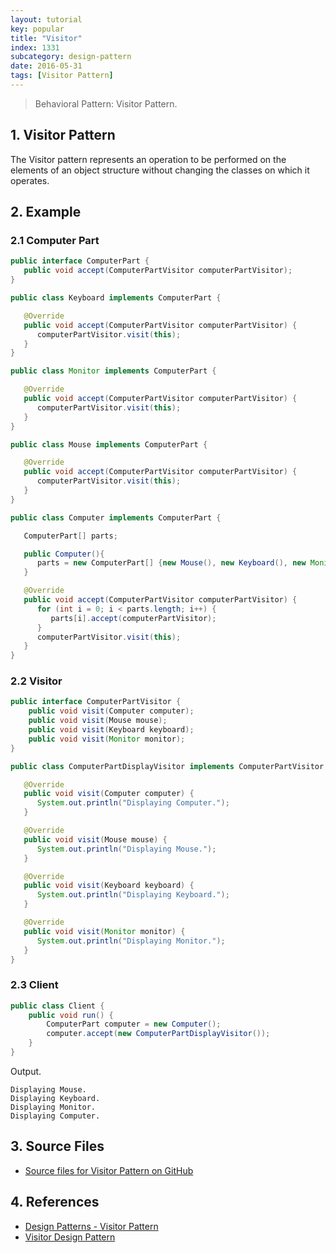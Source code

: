 ```yaml
---
layout: tutorial
key: popular
title: "Visitor"
index: 1331
subcategory: design-pattern
date: 2016-05-31
tags: [Visitor Pattern]
---
```


> Behavioral Pattern: Visitor Pattern.

## 1. Visitor Pattern
The Visitor pattern represents an operation to be performed on the elements of an object structure without changing the classes on which it operates.

## 2. Example
### 2.1 Computer Part
```java
public interface ComputerPart {
   public void accept(ComputerPartVisitor computerPartVisitor);
}

public class Keyboard implements ComputerPart {

   @Override
   public void accept(ComputerPartVisitor computerPartVisitor) {
      computerPartVisitor.visit(this);
   }
}

public class Monitor implements ComputerPart {

   @Override
   public void accept(ComputerPartVisitor computerPartVisitor) {
      computerPartVisitor.visit(this);
   }
}

public class Mouse implements ComputerPart {

   @Override
   public void accept(ComputerPartVisitor computerPartVisitor) {
      computerPartVisitor.visit(this);
   }
}

public class Computer implements ComputerPart {

   ComputerPart[] parts;

   public Computer(){
      parts = new ComputerPart[] {new Mouse(), new Keyboard(), new Monitor()};		
   }

   @Override
   public void accept(ComputerPartVisitor computerPartVisitor) {
      for (int i = 0; i < parts.length; i++) {
         parts[i].accept(computerPartVisitor);
      }
      computerPartVisitor.visit(this);
   }
}
```
### 2.2 Visitor
```java
public interface ComputerPartVisitor {
    public void visit(Computer computer);
    public void visit(Mouse mouse);
    public void visit(Keyboard keyboard);
    public void visit(Monitor monitor);
}

public class ComputerPartDisplayVisitor implements ComputerPartVisitor {

   @Override
   public void visit(Computer computer) {
      System.out.println("Displaying Computer.");
   }

   @Override
   public void visit(Mouse mouse) {
      System.out.println("Displaying Mouse.");
   }

   @Override
   public void visit(Keyboard keyboard) {
      System.out.println("Displaying Keyboard.");
   }

   @Override
   public void visit(Monitor monitor) {
      System.out.println("Displaying Monitor.");
   }
}
```
### 2.3 Client
```java
public class Client {
    public void run() {
        ComputerPart computer = new Computer();
        computer.accept(new ComputerPartDisplayVisitor());
    }
}
```
Output.
```raw
Displaying Mouse.
Displaying Keyboard.
Displaying Monitor.
Displaying Computer.
```

## 3. Source Files
* [Source files for Visitor Pattern on GitHub](https://github.com/jojozhuang/design-patterns-java/tree/master/design-pattern-visitor)

## 4. References
* [Design Patterns - Visitor Pattern](https://www.tutorialspoint.com/design_pattern/visitor_pattern.htm)
* [Visitor Design Pattern](https://sourcemaking.com/design_patterns/visitor)
